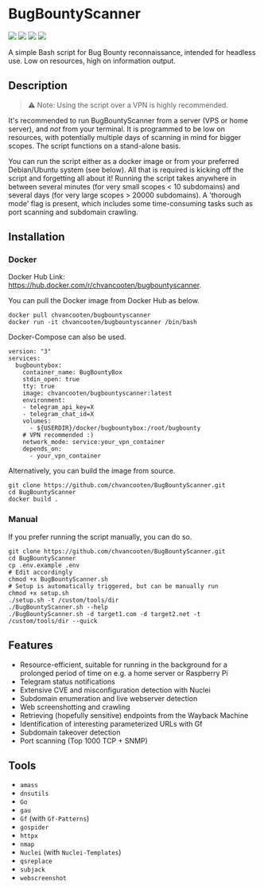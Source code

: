 # BugBountyScanner

![](https://img.shields.io/docker/cloud/build/chvancooten/bugbountyscanner)
![](https://img.shields.io/docker/cloud/automated/chvancooten/bugbountyscanner)
![](https://img.shields.io/docker/image-size/chvancooten/bugbountyscanner)
![](https://img.shields.io/docker/pulls/chvancooten/bugbountyscanner)

A simple Bash script for Bug Bounty reconnaissance, intended for headless use. Low on resources, high on information output.

## Description

> ⚠ Note: Using the script over a VPN is highly recommended.

It's recommended to run BugBountyScanner from a server (VPS or home server), and _not_ from your terminal. It is programmed to be low on resources, with potentially multiple days of scanning in mind for bigger scopes. The script functions on a stand-alone basis.

You can run the script either as a docker image or from your preferred Debian/Ubuntu system (see below). All that is required is kicking off the script and forgetting all about it! Running the script takes anywhere in between several minutes (for very small scopes < 10 subdomains) and several days (for very large scopes > 20000 subdomains). A 'thorough mode' flag is present, which includes some time-consuming tasks such as port scanning and subdomain crawling.

## Installation

### Docker

Docker Hub Link: https://hub.docker.com/r/chvancooten/bugbountyscanner.

You can pull the Docker image from Docker Hub as below.

```
docker pull chvancooten/bugbountyscanner
docker run -it chvancooten/bugbountyscanner /bin/bash
```

Docker-Compose can also be used.

```
version: "3"
services:
  bugbountybox:
    container_name: BugBountyBox
    stdin_open: true
    tty: true
    image: chvancooten/bugbountyscanner:latest
    environment:
    - telegram_api_key=X
    - telegram_chat_id=X
    volumes:
      - ${USERDIR}/docker/bugbountybox:/root/bugbounty
    # VPN recommended :)
    network_mode: service:your_vpn_container
    depends_on:
      - your_vpn_container
```

Alternatively, you can build the image from source.

```
git clone https://github.com/chvancooten/BugBountyScanner.git
cd BugBountyScanner
docker build .
```

### Manual

If you prefer running the script manually, you can do so.

```
git clone https://github.com/chvancooten/BugBountyScanner.git
cd BugBountyScanner
cp .env.example .env
# Edit accordingly
chmod +x BugBountyScanner.sh
# Setup is automatically triggered, but can be manually run
chmod +x setup.sh
./setup.sh -t /custom/tools/dir
./BugBountyScanner.sh --help
./BugBountyScanner.sh -d target1.com -d target2.net -t /custom/tools/dir --quick
```

## Features

- Resource-efficient, suitable for running in the background for a prolonged period of time on e.g. a home server or Raspberry Pi
- Telegram status notifications
- Extensive CVE and misconfiguration detection with Nuclei
- Subdomain enumeration and live webserver detection
- Web screenshotting and crawling
- Retrieving (hopefully sensitive) endpoints from the Wayback Machine
- Identification of interesting parameterized URLs with Gf
- Subdomain takeover detection
- Port scanning (Top 1000 TCP + SNMP)

## Tools

- `amass`
- `dnsutils`
- `Go`
- `gau`
- `Gf` (with `Gf-Patterns`)
- `gospider`
- `httpx`
- `nmap`
- `Nuclei` (with `Nuclei-Templates`)
- `qsreplace`
- `subjack`
- `webscreenshot`
